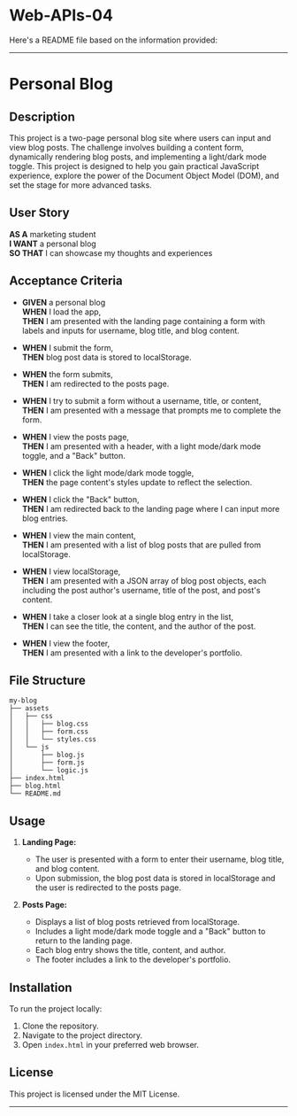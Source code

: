 # Web-APIs-04
Here's a README file based on the information provided:

---

# Personal Blog

## Description

This project is a two-page personal blog site where users can input and view blog posts. The challenge involves building a content form, dynamically rendering blog posts, and implementing a light/dark mode toggle. This project is designed to help you gain practical JavaScript experience, explore the power of the Document Object Model (DOM), and set the stage for more advanced tasks.

## User Story

**AS A** marketing student  
**I WANT** a personal blog  
**SO THAT** I can showcase my thoughts and experiences

## Acceptance Criteria

- **GIVEN** a personal blog  
  **WHEN** I load the app,  
  **THEN** I am presented with the landing page containing a form with labels and inputs for username, blog title, and blog content.

- **WHEN** I submit the form,  
  **THEN** blog post data is stored to localStorage.

- **WHEN** the form submits,  
  **THEN** I am redirected to the posts page.

- **WHEN** I try to submit a form without a username, title, or content,  
  **THEN** I am presented with a message that prompts me to complete the form.

- **WHEN** I view the posts page,  
  **THEN** I am presented with a header, with a light mode/dark mode toggle, and a "Back" button.

- **WHEN** I click the light mode/dark mode toggle,  
  **THEN** the page content's styles update to reflect the selection.

- **WHEN** I click the "Back" button,  
  **THEN** I am redirected back to the landing page where I can input more blog entries.

- **WHEN** I view the main content,  
  **THEN** I am presented with a list of blog posts that are pulled from localStorage.

- **WHEN** I view localStorage,  
  **THEN** I am presented with a JSON array of blog post objects, each including the post author's username, title of the post, and post's content.

- **WHEN** I take a closer look at a single blog entry in the list,  
  **THEN** I can see the title, the content, and the author of the post.

- **WHEN** I view the footer,  
  **THEN** I am presented with a link to the developer's portfolio.

## File Structure

```plaintext
my-blog
├── assets
│   ├── css
│   │   ├── blog.css
│   │   ├── form.css
│   │   └── styles.css
│   └── js
│       ├── blog.js
│       ├── form.js
│       └── logic.js
├── index.html
├── blog.html
└── README.md
```

## Usage

1. **Landing Page:** 
   - The user is presented with a form to enter their username, blog title, and blog content.
   - Upon submission, the blog post data is stored in localStorage and the user is redirected to the posts page.

2. **Posts Page:**
   - Displays a list of blog posts retrieved from localStorage.
   - Includes a light mode/dark mode toggle and a "Back" button to return to the landing page.
   - Each blog entry shows the title, content, and author.
   - The footer includes a link to the developer's portfolio.

## Installation

To run the project locally:

1. Clone the repository.
2. Navigate to the project directory.
3. Open `index.html` in your preferred web browser.

## License

This project is licensed under the MIT License.

---